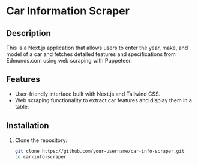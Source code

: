 # Car Information Scraper

## Description
This is a Next.js application that allows users to enter the year, make, and model of a car and fetches detailed features and specifications from Edmunds.com using web scraping with Puppeteer.

## Features
- User-friendly interface built with Next.js and Tailwind CSS.
- Web scraping functionality to extract car features and display them in a table.

## Installation
1. Clone the repository:
   ```bash
   git clone https://github.com/your-username/car-info-scraper.git
   cd car-info-scraper
